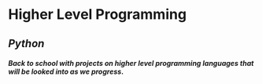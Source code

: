 # **Higher Level Programming**

## ***Python***

#### _Back to school with projects on higher level programming languages that will be looked into as we progress_.
